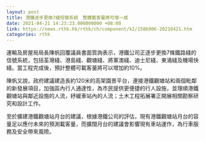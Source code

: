 ```yaml
---
layout: post
title: 港鐵逐步更換7綫信號系統　整體載客量將可增一成
date: 2021-04-21 14:23:23.000000000 +08:00
link: https://news.rthk.hk/rthk/ch/component/k2/1586906-20210421.htm
categories: rthk
---
```


運輸及房屋局局長陳帆回覆議員書面質詢表示，港鐵公司正逐步更換7條鐵路綫的信號系統，包括荃灣綫、港島綫、觀塘綫、將軍澳綫、迪士尼綫、東涌綫及機場快綫。當工程完成後，預計整體可載客量將可以增加約10%。

陳帆又說，政府建議建造長約120米的高架園景平台，連接港鐵觀塘站和兩個毗鄰的新發展項目，加強區內行人通達性，為市民提供更便捷的行人設施，並理順港鐵觀塘站與鄰近設施的人流，紓緩車站內的人流；土木工程拓展署正開展相關勘察研究和設計工作。

至於擴建港鐵觀塘站月台的建議，根據港鐵公司的評估，現有港鐵觀塘站月台的容量足以應付未來的預測載客量，而擴闊月台的建議會影響現有車站運作，為行車服務及安全帶來風險。
